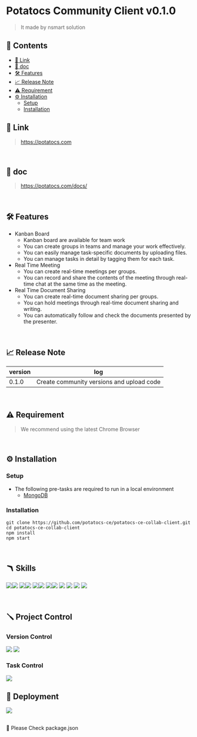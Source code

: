 # Potatocs Community Client v0.1.0
> It made by nsmart solution  

## 📖 Contents
- [🔗 Link](#-Link)
- [📄 doc](#-doc)
- [🛠️ Features](#-features)
- [📈 Release Note](#-release-note)
- [⚠️ Requirement](#-requirement)
- [⚙️ Installation](#-installation)
    - [Setup](#setup)
    - [Installation](#installation)

## 🔗 Link
> https://potatocs.com
<br/>

## 📄 doc
> https://potatocs.com/docs/
<br/>

## 🛠️ Features
- Kanban Board
    - Kanban board are available for team work
    - You can create groups in teams and manage your work effectively.
    - You can easily manage task-specific documents by uploading files.
    - You can manage tasks in detail by tagging them for each task.
- Real Time Meeting
    - You can create real-time meetings per groups.
    - You can record and share the contents of the meeting through real-time chat at the same time as the meeting.
- Real Time Document Sharing
    - You can create real-time document sharing per groups.
    - You can hold meetings through real-time document sharing and writing.
    - You can automatically follow and check the documents presented by the presenter.
<br/>

## 📈 Release Note
|version|log|
|---|---|
|0.1.0| Create community versions and upload code |

<br/>

## ⚠️ Requirement
> We recommend using the latest Chrome Browser
<br/>


## ⚙️ Installation
### Setup
- The following pre-tasks are required to run in a local environment  
    - [MongoDB](https://www.mongodb.com/ko-kr/cloud/atlas/lp/try4)
### Installation
```
git clone https://github.com/potatocs-ce/potatocs-ce-collab-client.git
cd potatocs-ce-collab-client
npm install
npm start
```
<br/>


## 🪃 Skills
<img src="https://img.shields.io/badge/angular-0F0F11?style=for-the-badge&logo=angular&logoColor=white"><img src="https://img.shields.io/badge/13.0.1-515151?style=for-the-badge">
<img src="https://img.shields.io/badge/node-339933?style=for-the-badge&logo=node.js&logoColor=white"><img src="https://img.shields.io/badge/13.13.0-515151?style=for-the-badge">
<img src="https://img.shields.io/badge/reactivex-B7178C?style=for-the-badge&logo=reactivex&logoColor=white"><img src="https://img.shields.io/badge/13.13.0-515151?style=for-the-badge">
<img src="https://img.shields.io/badge/lodash-3492FF?style=for-the-badge&logo=lodash&logoColor=white"><img src="https://img.shields.io/badge/4.17.21-515151?style=for-the-badge">
<img src="https://img.shields.io/badge/typescript-3178C6?style=for-the-badge&logo=typescript&logoColor=white">
<img src="https://img.shields.io/badge/amazons3-569A31?style=for-the-badge&logo=amazons3&logoColor=white">
<img src="https://img.shields.io/badge/amazonec2-FF9900?style=for-the-badge&logo=amazonec2&logoColor=white">
<img src="https://img.shields.io/badge/materialdesign-757575?style=for-the-badge&logo=materialdesign&logoColor=white">

<br/>

## 🪛 Project Control
### Version Control
<img src="https://img.shields.io/badge/git-F05032?style=for-the-badge&logo=git&logoColor=white"> <img src="https://img.shields.io/badge/github-181717?style=for-the-badge&logo=github&logoColor=white">


### Task Control
<img src="https://img.shields.io/badge/notion-000000?style=for-the-badge&logo=notion&logoColor=white">  

<br/>

## 🚀 Deployment
<img src="https://img.shields.io/badge/amazonec2-FF9900?style=for-the-badge&logo=amazonec2&logoColor=white">

<br/>
<br/>

🙏 Please Check package.json  